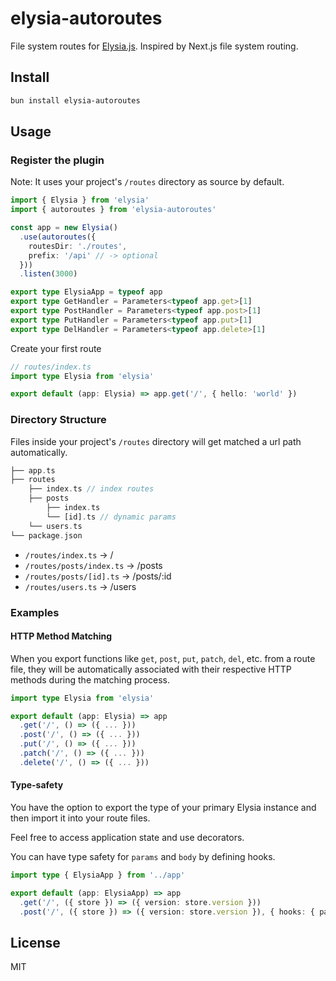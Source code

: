 # elysia-autoroutes

File system routes for [Elysia.js](https://elysiajs.com/). Inspired by Next.js file system routing.

## Install

```bash
bun install elysia-autoroutes
```

## Usage

### Register the plugin

Note: It uses your project's `/routes` directory as source by default.

```ts
import { Elysia } from 'elysia'
import { autoroutes } from 'elysia-autoroutes'

const app = new Elysia()
  .use(autoroutes({
    routesDir: './routes',
    prefix: '/api' // -> optional
  }))
  .listen(3000)

export type ElysiaApp = typeof app
export type GetHandler = Parameters<typeof app.get>[1]
export type PostHandler = Parameters<typeof app.post>[1]
export type PutHandler = Parameters<typeof app.put>[1]
export type DelHandler = Parameters<typeof app.delete>[1]
```

Create your first route

```ts
// routes/index.ts
import type Elysia from 'elysia'

export default (app: Elysia) => app.get('/', { hello: 'world' })
```

### Directory Structure

Files inside your project's `/routes` directory will get matched a url path automatically.

```php
├── app.ts
├── routes
    ├── index.ts // index routes
    ├── posts
        ├── index.ts
        └── [id].ts // dynamic params
    └── users.ts
└── package.json
```

- `/routes/index.ts` → /
- `/routes/posts/index.ts` → /posts
- `/routes/posts/[id].ts` → /posts/:id
- `/routes/users.ts` → /users

### Examples

#### HTTP Method Matching

When you export functions like `get`, `post`, `put`, `patch`, `del`, etc. from a route file, they will be automatically associated with their respective HTTP methods during the matching process.

```ts
import type Elysia from 'elysia'

export default (app: Elysia) => app
  .get('/', () => ({ ... }))
  .post('/', () => ({ ... }))
  .put('/', () => ({ ... }))
  .patch('/', () => ({ ... }))
  .delete('/', () => ({ ... }))
```

#### Type-safety

You have the option to export the type of your primary Elysia instance and then import it into your route files.

Feel free to access application state and use decorators. 

You can have type safety for `params` and `body` by defining hooks.

```ts
import type { ElysiaApp } from '../app'

export default (app: ElysiaApp) => app
  .get('/', ({ store }) => ({ version: store.version }))
  .post('/', ({ store }) => ({ version: store.version }), { hooks: { params: T.Object({ id: T.String() }) } })
```

## License

MIT
